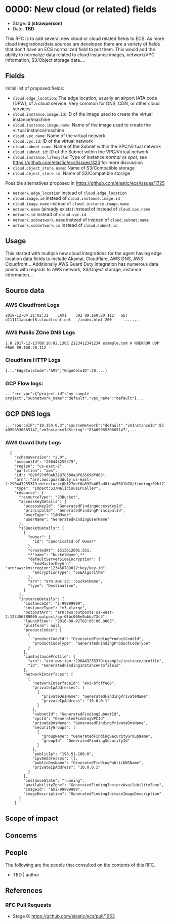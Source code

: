# 0000: New cloud (or related) fields
<!-- Leave this ID at 0000. The ECS team will assign a unique, contiguous RFC number upon merging the initial stage of this RFC. -->

- Stage: **0 (strawperson)** <!-- Update to reflect target stage. See https://elastic.github.io/ecs/stages.html -->
- Date: **TBD** <!-- The ECS team sets this date at merge time. This is the date of the latest stage advancement. -->

<!--
As you work on your RFC, use the "Stage N" comments to guide you in what you should focus on, for the stage you're targeting.
Feel free to remove these comments as you go along.
-->

<!--
Stage 0: Provide a high level summary of the premise of these changes. Briefly describe the nature, purpose, and impact of the changes. ~2-5 sentences.
-->

This RFC is to add several new cloud or cloud related fields to ECS.  As more cloud integrations/data sources are developed there are a variety of fields that don't have an ECS normalized field to put them. This would add the ability to normalize data related to cloud instance images, network/VPC information, S3/Object storage data....

<!--
Stage 1: If the changes include field additions or modifications, please create a folder titled as the RFC number under rfcs/text/. This will be where proposed schema changes as standalone YAML files or extended example mappings and larger source documents will go as the RFC is iterated upon.
-->

<!--
Stage X: Provide a brief explanation of why the proposal is being marked as abandoned. This is useful context for anyone revisiting this proposal or considering similar changes later on.
-->

## Fields

Initial list of proposed fields:

* `cloud.edge_location`: The edge location, usually an airport IATA code (DFW), of a cloud service. Very common for DNS, CDN, or other cloud services
* `cloud.instance.image.id`: ID of the image used to create the virtual instance/machine
* `cloud.instance.image.name`: Name of the image used to create the virtual instance/machine
* `cloud.vpc.name`: Name of the virtual network
* `cloud.vpc.id`: ID of the virtual network
* `cloud.subnet.name`: Name of the Subnet within the VPC/Virtual network
* `cloud.subnet.id`: ID of the Subnet within the VPC/Virtual network
* `cloud.instance.lifecycle`: Type of instance *normal* vs *spot*, see https://github.com/elastic/ecs/issues/323 for more discussion
* `cloud.object_store.name`: Name of S3/Compatible storage
* `cloud.object_store.id`: Name of S3/Compatible storage


Possible alternatives proposed in https://github.com/elastic/ecs/issues/1725
* `network.edge_location` instead of `cloud.edge_location`
* `cloud.image.id` instead of `cloud.instance.image.id`
* `cloud.image.name` instead of `cloud.instance.image.name`
* `network.name` (already exists) instead of  instead of `cloud.vpc.name`
* `network.id` instead of `cloud.vpc.id`
* `network.subnetwork.name` instead of  instead of `cloud.subnet.name`
* `network.subnetwork.id` instead of `cloud.subnet.id`

<!--
Stage 1: Describe at a high level how this change affects fields. Include new or updated yml field definitions for all of the essential fields in this draft. While not exhaustive, the fields documented here should be comprehensive enough to deeply evaluate the technical considerations of this change. The goal here is to validate the technical details for all essential fields and to provide a basis for adding experimental field definitions to the schema. Use GitHub code blocks with yml syntax formatting, and add them to the corresponding RFC folder.
-->

<!--
Stage 2: Add or update all remaining field definitions. The list should now be exhaustive. The goal here is to validate the technical details of all remaining fields and to provide a basis for releasing these field definitions as beta in the schema. Use GitHub code blocks with yml syntax formatting, and add them to the corresponding RFC folder.
-->

## Usage
This started with multiple new cloud integrations for the agent having edge location data fields to include Akamai, Cloudflare, AWS DNS, AWS Cloudfront...  Additionally AWS Guard Duty integration has numerous data points with regards to AWS network, S3/Object storage, instance information...

<!--
Stage 1: Describe at a high-level how these field changes will be used in practice. Real world examples are encouraged. The goal here is to understand how people would leverage these fields to gain insights or solve problems. ~1-3 paragraphs.
-->

## Source data
### AWS Cloudfront Logs
`2019-12-04	21:02:31	LAX1	392	89.160.20.112	GET	d111111abcdef8.cloudfront.net	/index.html	200	-	.......`
### AWS Public ZOne DNS Logs
`1.0 2017-12-13T08:16:02.130Z Z123412341234 example.com A NOERROR UDP FRA6 89.160.20.112 -`
### Cloudflare HTTP Logs
`{..."EdgeColoCode":"AMS","EdgeColoID":20,...}`
### GCP Flow logs:
`..."src_vpc":{"project_id":"my-sample-project","subnetwork_name":"default","vpc_name":"default"}...`
## GCP DNS logs
`..."sourceIP":"10.154.0.3","sourceNetwork":"default","vmInstanceId":8340998530665147,"vmInstanceIdString":"8340998530665147",...`
### AWS Guard Duty Logs
```
  {
    "schemaVersion": "2.0",
    "accountId": "290443255379",
    "region": "us-east-2",
    "partition": "aws",
    "id": "02bf27df0ab318783b0a8f63569dfd68",
    "arn": "arn:aws:guardduty:us-east-2:290443255379:detector/c0bf27def0a899b467ad81c4a5681b78/finding/02bf27df0ab318783b0a8f63569dfd68",
    "type": "Impact:S3/MaliciousIPCaller",
    "resource": {
      "resourceType": "S3Bucket",
      "accessKeyDetails": {
        "accessKeyId": "GeneratedFindingAccessKeyId",
        "principalId": "GeneratedFindingPrincipalId",
        "userType": "IAMUser",
        "userName": "GeneratedFindingUserName"
      },
      "s3BucketDetails": [
        {
          "owner": {
            "id": "CanonicalId of Owner"
          },
          "createdAt": 1513612691.551,
          **"name": "bucketName",**
          "defaultServerSideEncryption": {
            "kmsMasterKeyArn": "arn:aws:kms:region:123456789012:key/key-id",
            "encryptionType": "SSEAlgorithm"
          },
          "arn": "arn:aws:s3:::bucketName",
          "type": "Destination",
        }
      ],
      "instanceDetails": {
        "instanceId": "i-99999999",
        "instanceType": "m3.xlarge",
        "outpostArn": "arn:aws:outposts:us-west-2:123456789000:outpost/op-0fbc006e9abbc73c3",
        "launchTime": "2016-08-02T02:05:06.000Z",
        "platform": null,
        "productCodes": [
          {
            "productCodeId": "GeneratedFindingProductCodeId",
            "productCodeType": "GeneratedFindingProductCodeType"
          }
        ],
        "iamInstanceProfile": {
          "arn": "arn:aws:iam::290443255379:example/instance/profile",
          "id": "GeneratedFindingInstanceProfileId"
        },
        "networkInterfaces": [
          {
            "networkInterfaceId": "eni-bfcffe88",
            "privateIpAddresses": [
              {
                "privateDnsName": "GeneratedFindingPrivateName",
                "privateIpAddress": "10.0.0.1"
              }
            ],
            "subnetId": "GeneratedFindingSubnetId",
            "vpcId": "GeneratedFindingVPCId",
            "privateDnsName": "GeneratedFindingPrivateDnsName",
            "securityGroups": [
              {
                "groupName": "GeneratedFindingSecurityGroupName",
                "groupId": "GeneratedFindingSecurityId"
              }
            ],
            "publicIp": "198.51.100.0",
            "ipv6Addresses": [],
            "publicDnsName": "GeneratedFindingPublicDNSName",
            "privateIpAddress": "10.0.0.1"
          }
        ],
        "instanceState": "running",
        "availabilityZone": "GeneratedFindingInstaceAvailabilityZone",
        "imageId": "ami-99999999",
        "imageDescription": "GeneratedFindingInstaceImageDescription"
      }
    }
```
<!--
Stage 1: Provide a high-level description of example sources of data. This does not yet need to be a concrete example of a source document, but instead can simply describe a potential source (e.g. nginx access log). This will ultimately be fleshed out to include literal source examples in a future stage. The goal here is to identify practical sources for these fields in the real world. ~1-3 sentences or unordered list.
-->

<!--
Stage 2: Included a real world example source document. Ideally this example comes from the source(s) identified in stage 1. If not, it should replace them. The goal here is to validate the utility of these field changes in the context of a real world example. Format with the source name as a ### header and the example document in a GitHub code block with json formatting, or if on the larger side, add them to the corresponding RFC folder.
-->

<!--
Stage 3: Add more real world example source documents so we have at least 2 total, but ideally 3. Format as described in stage 2.
-->

## Scope of impact

<!--
Stage 2: Identifies scope of impact of changes. Are breaking changes required? Should deprecation strategies be adopted? Will significant refactoring be involved? Break the impact down into:
 * Ingestion mechanisms (e.g. beats/logstash)
 * Usage mechanisms (e.g. Kibana applications, detections)
 * ECS project (e.g. docs, tooling)
The goal here is to research and understand the impact of these changes on users in the community and development teams across Elastic. 2-5 sentences each.
-->

## Concerns

<!--
Stage 1: Identify potential concerns, implementation challenges, or complexity. Spend some time on this. Play devil's advocate. Try to identify the sort of non-obvious challenges that tend to surface later. The goal here is to surface risks early, allow everyone the time to work through them, and ultimately document resolution for posterity's sake.
-->

<!--
Stage 2: Document new concerns or resolutions to previously listed concerns. It's not critical that all concerns have resolutions at this point, but it would be helpful if resolutions were taking shape for the most significant concerns.
-->

<!--
Stage 3: Document resolutions for all existing concerns. Any new concerns should be documented along with their resolution. The goal here is to eliminate risk of churn and instability by ensuring all concerns have been addressed.
-->

## People

The following are the people that consulted on the contents of this RFC.

* TBD | author

<!--
Who will be or has been consulted on the contents of this RFC? Identify authorship and sponsorship, and optionally identify the nature of involvement of others. Link to GitHub aliases where possible. This list will likely change or grow stage after stage.

e.g.:

* @Yasmina | author
* @Monique | sponsor
* @EunJung | subject matter expert
* @JaneDoe | grammar, spelling, prose
* @Mariana
-->


## References

<!-- Insert any links appropriate to this RFC in this section. -->

### RFC Pull Requests

<!-- An RFC should link to the PRs for each of it stage advancements. -->

* Stage 0: https://github.com/elastic/ecs/pull/1953

<!--
* Stage 1: https://github.com/elastic/ecs/pull/NNN
...
-->
